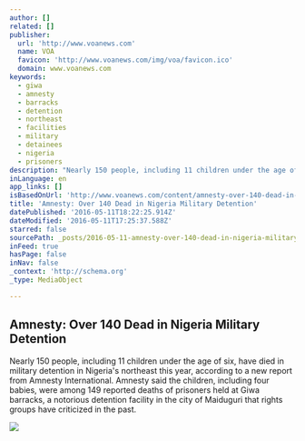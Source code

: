 ```yaml
---
author: []
related: []
publisher:
  url: 'http://www.voanews.com'
  name: VOA
  favicon: 'http://www.voanews.com/img/voa/favicon.ico'
  domain: www.voanews.com
keywords:
  - giwa
  - amnesty
  - barracks
  - detention
  - northeast
  - facilities
  - military
  - detainees
  - nigeria
  - prisoners
description: "Nearly 150 people, including 11 children under the age of six, have died in military detention in Nigeria's northeast this year, according to a new report from Amnesty International. Amnesty said the children, including four babies, were among 149 reported deaths of prisoners held at Giwa barracks, a notorious detention facility in the city of Maiduguri that rights groups have criticized in the past."
inLanguage: en
app_links: []
isBasedOnUrl: 'http://www.voanews.com/content/amnesty-over-140-dead-in-nigeria-military-detention/3324731.html'
title: 'Amnesty: Over 140 Dead in Nigeria Military Detention'
datePublished: '2016-05-11T18:22:25.914Z'
dateModified: '2016-05-11T17:25:37.588Z'
starred: false
sourcePath: _posts/2016-05-11-amnesty-over-140-dead-in-nigeria-military-detention.md
inFeed: true
hasPage: false
inNav: false
_context: 'http://schema.org'
_type: MediaObject

---
```

<article style=""><h1>Amnesty: Over 140 Dead in Nigeria Military Detention</h1><p>Nearly 150 people, including 11 children under the age of six, have died in military detention in Nigeria's northeast this year, according to a new report from Amnesty International. Amnesty said the children, including four babies, were among 149 reported deaths of prisoners held at Giwa barracks, a notorious detention facility in the city of Maiduguri that rights groups have criticized in the past.</p><img src="http://gdb.voanews.com/7BB34A5C-F486-42D1-8E9E-58DD444A1840_mw1024_mh1024_s.jpg" /></article>